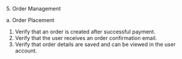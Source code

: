 ﻿5\. Order Management

a. Order Placement

1. Verify that an order is created after successful payment.
1. Verify that the user receives an order confirmation email.
1. Verify that order details are saved and can be viewed in the user account.
